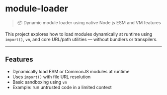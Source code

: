 # module-loader

> 📦 Dynamic module loader using native Node.js ESM and VM features

This project explores how to load modules dynamically at runtime using `import()`, `vm`, and core URL/path utilities — without bundlers or transpilers.

---

## Features

- Dynamically load ESM or CommonJS modules at runtime
- Uses `import()` with file URL resolution
- Basic sandboxing using `vm`
- Example: run untrusted code in a limited context
